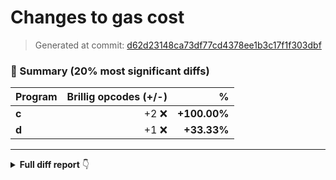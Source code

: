 # Changes to gas cost

> Generated at commit: [d62d23148ca73df77cd4378ee1b3c17f1f303dbf](/Rubilmax/foundry-gas-diff/commit/d62d23148ca73df77cd4378ee1b3c17f1f303dbf)

### 🧾 Summary (20% most significant diffs)

| Program | Brillig opcodes (+/-) | % |
|:-|-:|-:|
| **c** | +2 ❌ | **+100.00%** |
| **d** | +1 ❌ | **+33.33%** |
---

<details>
<summary><strong>Full diff report</strong> 👇</summary>
<br />

| Program | Brillig opcodes (+/-) | % |
|:-|-:|-:|
| **c** | 4&nbsp;(+2) | **+100.00%** |
| **d** | 4&nbsp;(+1) | **+33.33%** |
| **b** | 4&nbsp;(-1) | **-20.00%** |
</details>